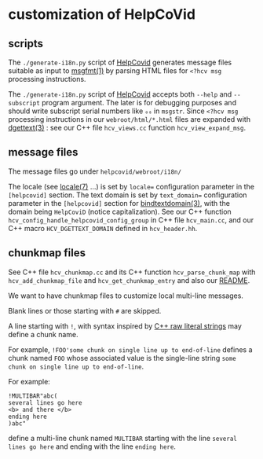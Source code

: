 # customization of HelpCoVid

## scripts

The `./generate-i18n.py` script of
[HelpCovid](https://github.com/bstarynk/helpcovid) generates message
files suitable as input to
[msgfmt(1)](http://man7.org/linux/man-pages/man1/msgfmt.1.html) by
parsing HTML files for `<?hcv msg` processing instructions.

The `./generate-i18n.py` script of
[HelpCovid](https://github.com/bstarynk/helpcovid) accepts both
`--help` and `--subscript` program argument. The later is for
debugging purposes and should write subscript serial numbers like `₀₆`
in `msgstr`. Since `<?hcv msg` processing instructions in our
`webroot/html/*.html` files are expanded with
[dgettext(3)](http://man7.org/linux/man-pages/man3/dgettext.3.html) :
see our C++ file `hcv_views.cc` function `hcv_view_expand_msg`.

## message files

The message files go under `helpcovid/webroot/i18n/` 

The locale (see
[locale(7)](http://man7.org/linux/man-pages/man7/locale.7.html) ...)
is set by `locale=` configuration parameter in the `[helpcovid]`
section. The text domain is set by `text_domain=` configuration
parameter in the `[helpcovid]` section for
[bindtextdomain(3)](http://man7.org/linux/man-pages/man3/bindtextdomain.3.html),
with the domain being `HelpCoviD` (notice capitalization). See our C++
function `hcv_config_handle_helpcovid_config_group` in C++ file
`hcv_main.cc`, and our C++ macro `HCV_DGETTEXT_DOMAIN` defined in
`hcv_header.hh`.

## chunkmap files

See C++ file `hcv_chunkmap.cc` and its C++ function
`hcv_parse_chunk_map` with `hcv_add_chunkmap_file` and
`hcv_get_chunkmap_entry` and also our [README](README.md).

We want to have chunkmap files to customize local multi-line messages.

Blank lines or those starting with `#` are skipped.

A line starting with `!`, with syntax inspired by [C++ raw literal
strings](https://en.cppreference.com/w/cpp/language/string_literal)
may define a chunk name.

For example, `!FOO'some chunk on single line up to end-of-line`
defines a chunk named `FOO` whose associated value is the single-line
string `some chunk on single line up to end-of-line`.

For example:

```
!MULTIBAR"abc(
several lines go here
<b> and there </b>
ending here
)abc"
```

define a multi-line chunk named `MULTIBAR` starting with the line
`several lines go here` and ending with the line `ending here`.
